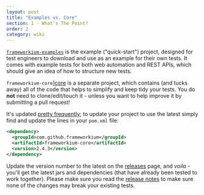 ```yaml
---
layout: post
title: "Examples vs. Core"
section: 1 - What's The Point?
order: 2
category: wiki
---
```

[`frameworkium-examples`][examples] is the example ("quick-start") project, 
designed for test engineers to download and use as an example for their own tests.
It comes with example tests for both web automation and REST APIs, which should
give an idea of how to structure new tests.

`frameworkium-core`][core] is a separate project, which contains (and tucks away)
all of the code that helps to simplify and keep tidy your tests.
You do **not** need to clone/edit/touch it - unless you want to help improve it by submitting a pull request!

It's updated [pretty frequently][core-releases];
to update your project to use the latest simply find and update the lines in your `pom.xml` file:

```xml
<dependency>
  <groupId>com.github.frameworkium</groupId>
  <artifactId>frameworkium-core</artifactId>
  <version>2.4.3</version>
</dependency>
```

Update the version number to the latest on the [releases][core-releases] page,
and _voila_ - you'll get the latest jars and dependencies (that have already been tested to work together).
Please make sure you read the [release notes][core-releases] to make sure none of the changes may break your existing tests.

[examples]: https://github.com/Frameworkium/frameworkium-examples
[core]: https://github.com/Frameworkium/frameworkium-core
[core-releases]: https://github.com/Frameworkium/frameworkium-core/releases
